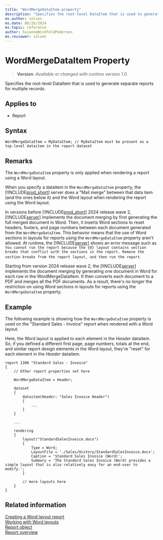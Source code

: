 ```yaml
---
title: "WordMergeDataItem property"
description: "Specifies the root-level DataItem that is used to generate separate reports for multiple records."
ms.author: solsen
ms.date: 08/26/2024
ms.topic: reference
author: SusanneWindfeldPedersen
ms.reviewer: solsen
---
```

[//]: # (START>DO_NOT_EDIT)
[//]: # (IMPORTANT:Do not edit any of the content between here and the END>DO_NOT_EDIT.)
[//]: # (Any modifications should be made in the .xml files in the ModernDev repo.)
# WordMergeDataItem Property
> **Version**: _Available or changed with runtime version 1.0._

Specifies the root-level DataItem that is used to generate separate reports for multiple records.

## Applies to
-   Report

[//]: # (IMPORTANT: END>DO_NOT_EDIT)

## Syntax

```AL
WordMergeDataItem = MyDataItem; // MyDataItem must be present as a top-level dataitem in the report dataset
```

## Remarks

The `WordMergeDataItem` property is only applied when rendering a report using a Word layout.

When you specify a dataitem in the `WordMergeDataItem` property, the [!INCLUDE[prod_short](../includes/prod_short.md)] server does a "Mail merge" between that data item (and the ones below it) and the Word layout when rendering the report using the Word layout.

In versions before [!INCLUDE[prod_short](../includes/prod_short.md)] 2024 release wave 2, [!INCLUDE[server](../includes/server.md)] implements the document merging by first generating the full merged document in Word. Then, it inserts Word sections to reset headers, footers, and page numbers between each document generated from the `WordMergeDataItem`. This behavior means that the use of Word sections in layouts for reports using the `WordMergeDataItem` property aren't allowed. At runtime, the [!INCLUDE[server](../includes/server.md)] shows an error message such as `You cannot run the report because the {0} layout contains section breaks that conflict with the sections in the report. Remove the section breaks from the report layout, and then run the report`.

Starting from version 2024 release wave 2, the [!INCLUDE[server](../includes/server.md)] implements the document merging by generating one document in Word for each row in the WordMergeDataItem. It then converts each document to a PDF and merges all the PDF documents. As a result, there's no longer the restriction on using Word sections in layouts for reports using the `WordMergeDataItem` property. 

## Example

The following example is showing how the `WordMergeDataItem` property is used on the "Standard Sales - Invoice" report when rendered with a Word layout.

Here, the Word layout is applied to each element in the *Header* dataitem.  So, if you defined a different first page, page numbers, totals at the end, and similar report design elements in the Word layout, they're "reset" for each element in the *Header* dataitem.

```AL
report 1306 "Standard Sales - Invoice"
{
    // Other report properties set here

    WordMergeDataItem = Header;

    dataset
    {
        dataitem(Header; "Sales Invoice Header")
        {
            ...
        }
    }

    ...

    rendering
    {
        layout("StandardSalesInvoice.docx")
        {
            Type = Word;
            LayoutFile = './Sales/History/StandardSalesInvoice.docx';
            Caption = 'Standard Sales Invoice (Word)';
            Summary = 'The Standard Sales Invoice (Word) provides a simple layout that is also relatively easy for an end-user to modify.';
        }

        // more layouts here
    }
}
```


## Related information

[Creating a Word layout report](../devenv-howto-report-layout.md)   
[Working with Word layouts](/dynamics365/business-central/ui-how-add-fields-word-report-layout?toc=/dynamics365/business-central/dev-itpro/toc.json)   
[Report object](../devenv-report-object.md)   
[Report overview](../devenv-reports.md)  

